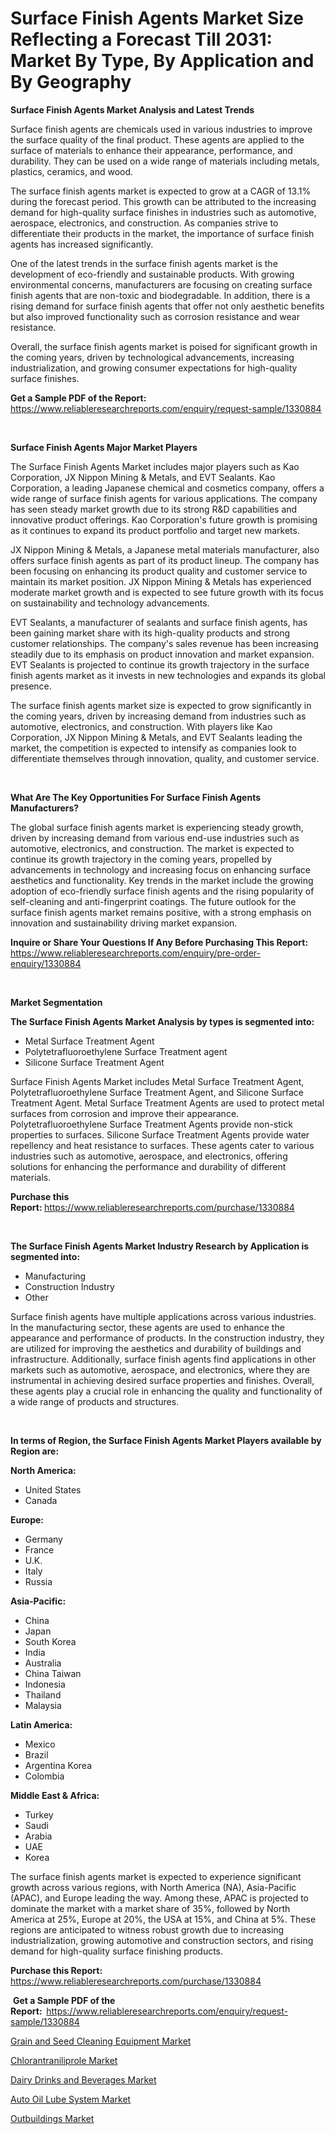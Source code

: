 <p><h1>Surface Finish Agents Market Size Reflecting a Forecast Till 2031: Market By Type, By Application and By Geography</h1></p><p><strong>Surface Finish Agents Market Analysis and Latest Trends</strong></p>
<p><p>Surface finish agents are chemicals used in various industries to improve the surface quality of the final product. These agents are applied to the surface of materials to enhance their appearance, performance, and durability. They can be used on a wide range of materials including metals, plastics, ceramics, and wood.</p><p>The surface finish agents market is expected to grow at a CAGR of 13.1% during the forecast period. This growth can be attributed to the increasing demand for high-quality surface finishes in industries such as automotive, aerospace, electronics, and construction. As companies strive to differentiate their products in the market, the importance of surface finish agents has increased significantly.</p><p>One of the latest trends in the surface finish agents market is the development of eco-friendly and sustainable products. With growing environmental concerns, manufacturers are focusing on creating surface finish agents that are non-toxic and biodegradable. In addition, there is a rising demand for surface finish agents that offer not only aesthetic benefits but also improved functionality such as corrosion resistance and wear resistance.</p><p>Overall, the surface finish agents market is poised for significant growth in the coming years, driven by technological advancements, increasing industrialization, and growing consumer expectations for high-quality surface finishes.</p></p>
<p><strong>Get a Sample PDF of the Report:&nbsp;</strong> <a href="https://www.reliableresearchreports.com/enquiry/request-sample/1330884">https://www.reliableresearchreports.com/enquiry/request-sample/1330884</a></p>
<p>&nbsp;</p>
<p><strong>Surface Finish Agents Major Market Players</strong></p>
<p><p>The Surface Finish Agents Market includes major players such as Kao Corporation, JX Nippon Mining & Metals, and EVT Sealants. Kao Corporation, a leading Japanese chemical and cosmetics company, offers a wide range of surface finish agents for various applications. The company has seen steady market growth due to its strong R&D capabilities and innovative product offerings. Kao Corporation's future growth is promising as it continues to expand its product portfolio and target new markets.</p><p>JX Nippon Mining & Metals, a Japanese metal materials manufacturer, also offers surface finish agents as part of its product lineup. The company has been focusing on enhancing its product quality and customer service to maintain its market position. JX Nippon Mining & Metals has experienced moderate market growth and is expected to see future growth with its focus on sustainability and technology advancements.</p><p>EVT Sealants, a manufacturer of sealants and surface finish agents, has been gaining market share with its high-quality products and strong customer relationships. The company's sales revenue has been increasing steadily due to its emphasis on product innovation and market expansion. EVT Sealants is projected to continue its growth trajectory in the surface finish agents market as it invests in new technologies and expands its global presence.</p><p>The surface finish agents market size is expected to grow significantly in the coming years, driven by increasing demand from industries such as automotive, electronics, and construction. With players like Kao Corporation, JX Nippon Mining & Metals, and EVT Sealants leading the market, the competition is expected to intensify as companies look to differentiate themselves through innovation, quality, and customer service.</p></p>
<p>&nbsp;</p>
<p><strong>What Are The Key Opportunities For Surface Finish Agents Manufacturers?</strong></p>
<p><p>The global surface finish agents market is experiencing steady growth, driven by increasing demand from various end-use industries such as automotive, electronics, and construction. The market is expected to continue its growth trajectory in the coming years, propelled by advancements in technology and increasing focus on enhancing surface aesthetics and functionality. Key trends in the market include the growing adoption of eco-friendly surface finish agents and the rising popularity of self-cleaning and anti-fingerprint coatings. The future outlook for the surface finish agents market remains positive, with a strong emphasis on innovation and sustainability driving market expansion.</p></p>
<p><strong>Inquire or Share Your Questions If Any Before Purchasing This Report:</strong> <a href="https://www.reliableresearchreports.com/enquiry/pre-order-enquiry/1330884">https://www.reliableresearchreports.com/enquiry/pre-order-enquiry/1330884</a></p>
<p>&nbsp;</p>
<p><strong>Market Segmentation</strong></p>
<p><strong>The Surface Finish Agents Market Analysis by types is segmented into:</strong></p>
<p><ul><li>Metal Surface Treatment Agent</li><li>Polytetrafluoroethylene Surface Treatment agent</li><li>Silicone Surface Treatment Agent</li></ul></p>
<p><p>Surface Finish Agents Market includes Metal Surface Treatment Agent, Polytetrafluoroethylene Surface Treatment Agent, and Silicone Surface Treatment Agent. Metal Surface Treatment Agents are used to protect metal surfaces from corrosion and improve their appearance. Polytetrafluoroethylene Surface Treatment Agents provide non-stick properties to surfaces. Silicone Surface Treatment Agents provide water repellency and heat resistance to surfaces. These agents cater to various industries such as automotive, aerospace, and electronics, offering solutions for enhancing the performance and durability of different materials.</p></p>
<p><strong>Purchase this Report:&nbsp;</strong><a href="https://www.reliableresearchreports.com/purchase/1330884">https://www.reliableresearchreports.com/purchase/1330884</a></p>
<p>&nbsp;</p>
<p><strong>The Surface Finish Agents Market Industry Research by Application is segmented into:</strong></p>
<p><ul><li>Manufacturing</li><li>Construction Industry</li><li>Other</li></ul></p>
<p><p>Surface finish agents have multiple applications across various industries. In the manufacturing sector, these agents are used to enhance the appearance and performance of products. In the construction industry, they are utilized for improving the aesthetics and durability of buildings and infrastructure. Additionally, surface finish agents find applications in other markets such as automotive, aerospace, and electronics, where they are instrumental in achieving desired surface properties and finishes. Overall, these agents play a crucial role in enhancing the quality and functionality of a wide range of products and structures.</p></p>
<p>&nbsp;</p>
<p><strong>In terms of Region, the Surface Finish Agents Market Players available by Region are:</strong></p>
<p>
    <p> <strong> North America: </strong>
        <ul>
            <li>United States</li>
            <li>Canada</li>
        </ul>
        </p> 
    <p> <strong> Europe: </strong>
        <ul>
            <li>Germany</li>
            <li>France</li>
            <li>U.K.</li>
            <li>Italy</li>
            <li>Russia</li>
        </ul>
        </p> 
    <p> <strong> Asia-Pacific: </strong>
        <ul>
            <li>China</li>
            <li>Japan</li>
            <li>South Korea</li>
            <li>India</li>
            <li>Australia</li>
            <li>China Taiwan</li>
            <li>Indonesia</li>
            <li>Thailand</li>
            <li>Malaysia</li>
        </ul>
        </p> 
    <p> <strong> Latin America: </strong>
        <ul>
            <li>Mexico</li>
            <li>Brazil</li>
            <li>Argentina Korea</li>
            <li>Colombia</li>
        </ul>
        </p> 
    <p> <strong> Middle East & Africa: </strong>
        <ul>
            <li>Turkey</li>
            <li>Saudi</li>
            <li>Arabia</li>
            <li>UAE</li>
            <li>Korea</li>
        </ul>
    </p>
    </p>
<p><p>The surface finish agents market is expected to experience significant growth across various regions, with North America (NA), Asia-Pacific (APAC), and Europe leading the way. Among these, APAC is projected to dominate the market with a market share of 35%, followed by North America at 25%, Europe at 20%, the USA at 15%, and China at 5%. These regions are anticipated to witness robust growth due to increasing industrialization, growing automotive and construction sectors, and rising demand for high-quality surface finishing products.</p></p>
<p><strong>Purchase this Report: </strong><a href="https://www.reliableresearchreports.com/purchase/1330884">https://www.reliableresearchreports.com/purchase/1330884</a></p>
<p>&nbsp;<strong>Get a Sample PDF of the Report:&nbsp;&nbsp;</strong><a href="https://www.reliableresearchreports.com/enquiry/request-sample/1330884">https://www.reliableresearchreports.com/enquiry/request-sample/1330884</a></p>
<p><strong></strong></p>
<p><p><a href="https://medium.com/@jackytorphy/grain-and-seed-cleaning-equipment-market-trends-and-market-analysis-forecasted-for-period-2024-2031-829a87d4cc07">Grain and Seed Cleaning Equipment Market</a></p><p><a href="https://medium.com/@jackytorphy/chlorantraniliprole-market-research-report-its-history-and-forecast-2024-to-2031-e994746d5d82">Chlorantraniliprole Market</a></p><p><a href="https://github.com/AKSHATREPORTPRIME/Market-Research-Report-List-3/blob/main/dairy-drinks-and-beverages-market.md">Dairy Drinks and Beverages Market</a></p><p><a href="https://github.com/mancsybtousav/Market-Research-Report-List-1/blob/main/auto-oil-lube-system-market.md">Auto Oil Lube System Market</a></p><p><a href="https://medium.com/@jackytorphy/outbuildings-market-insight-market-trends-growth-forecasted-from-2024-to-2031-4bb69e51e61f">Outbuildings Market</a></p></p>